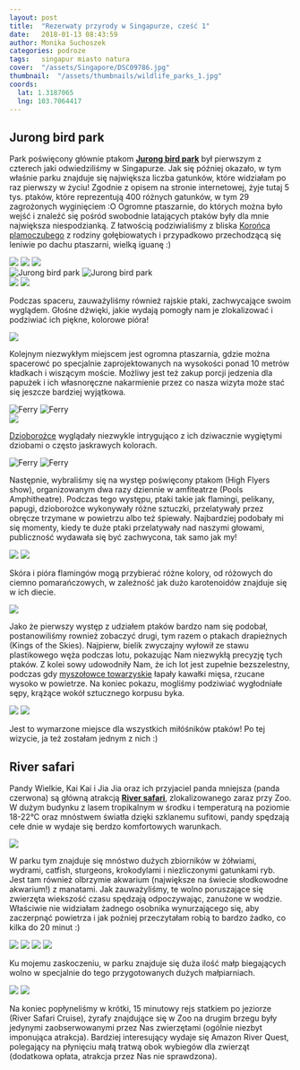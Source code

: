 ```yaml
---
layout: post
title:  "Rezerwaty przyrody w Singapurze, cześć 1"
date:   2018-01-13 08:43:59
author: Monika Suchoszek
categories: podroze
tags:	singapur miasto natura 
cover:  "/assets/Singapore/DSC09786.jpg"
thumbnail:  "/assets/thumbnails/wildlife_parks_1.jpg"
coords:
  lat: 1.3187065
  lng: 103.7064417
---
```


## Jurong bird park

Park poświęcony głównie ptakom <a href="https://www.wrs.com.sg/en/jurong-bird-park/"><strong>Jurong bird park</strong></a> był pierwszym z czterech jaki odwiedziliśmy w 
Singapurze. Jak się później okazało, w tym właśnie parku znajduje się największa liczba gatunków, które widziałam po raz pierwszy w życiu! Zgodnie z opisem na
 stronie internetowej, żyje tutaj 5 tys. ptaków, które reprezentują 400 różnych gatunków, w tym 29 zagrożonych wyginięciem :O Ogromne ptaszarnie, 
 do których można było wejść i znaleźć się pośród swobodnie latających ptaków były dla mnie największa niespodzianką. Z łatwością podziwialiśmy z
  bliska <a href="https://pl.m.wikipedia.org/wiki/Koroniec_plamoczuby">Korońca plamoczubego</a> z rodziny gołębiowatych i przypadkowo przechodzącą 
  się leniwie po dachu ptaszarni, wielką iguanę :)

<img src="/assets/Singapore/DSC09992.jpg">

<img src="/assets/Singapore/DSC09786.jpg">

<img src="/assets/Singapore/ESC00002.jpg">

<div class="row">
  <img src="/assets/Singapore/DSC09765.jpg" class="column-50" alt="Jurong bird park" />
  <img src="/assets/Singapore/DSC09779-e1516592093835.jpg" class="column-50" alt="Jurong bird park" />
</div>

<img src="/assets/Singapore/DSC09968.jpg">
<img src="/assets/Singapore/DSC09973.jpg">

Podczas spaceru, zauważyliśmy również rajskie ptaki, zachwycające swoim wyglądem. Głośne dźwięki, jakie wydają pomogły nam je zlokalizować i podziwiać 
ich piękne, kolorowe pióra!

<img src="/assets/Singapore/DSC09794-e1516592290387.jpg">

Kolejnym niezwykłym miejscem jest ogromna ptaszarnia, gdzie można spacerowć po specjalnie zaprojektowanych na wysokości ponad 10 metrów kładkach 
i wiszącym moście. Możliwy jest też zakup porcji jedzenia dla papużek i ich własnoręczne nakarmienie przez co nasza wizyta może stać się jeszcze 
bardziej wyjątkowa.

<div class="row">
  <img src="/assets/Singapore/IMG_20180114_144103150.jpg" class="column-50" alt="Ferry" />
  <img src="/assets/Singapore/DSC09761-e1516592046344.jpg" class="column-50" alt="Ferry" />
</div>

<img src="/assets/Singapore/DSC09983.jpg">

<a href="https://pl.m.wikipedia.org/wiki/Dzioborożce">Dzioborożce</a> wyglądały niezwykle intrygująco z ich dziwacznie wygiętymi dziobami o 
często jaskrawych kolorach.

<div class="row">
  <img src="/assets/Singapore/DSC09809-e1516592017408.jpg" class="column-50" alt="Ferry" />
  <img src="/assets/Singapore/DSC09812.jpg" class="column-50" alt="Ferry" />
</div>

Następnie, wybraliśmy się na występ poświęcony ptakom (High Flyers show), organizowanym dwa razy dziennie w amfiteatrze (Pools Amphitheatre). 
Podczas tego występu, ptaki takie jak flamingi, pelikany, papugi, dzioborożce wykonywały różne sztuczki, przelatywały przez obręcze trzymane 
w powietrzu albo też śpiewały. Najbardziej podobały mi się momenty, kiedy te duże ptaki przelatywały nad naszymi głowami, publiczność wydawała
 się być zachwycona, tak samo jak my!

<img src="/assets/Singapore/DSC09918.jpg">
<img src="/assets/Singapore/DSC09850.jpg">

Skóra i pióra flamingów mogą przybierać różne kolory, od różowych do ciemno pomarańczowych, w zależność jak dużo karotenoidów znajduje się w ich diecie.

<img src="/assets/Singapore/DSC09923.jpg">

Jako że pierwszy występ z udziałem ptaków bardzo nam się podobał, postanowiliśmy rownież zobaczyć drugi, tym razem o ptakach drapieżnych
 (Kings of the Skies). Najpierw, bielik zwyczajny wyłowił ze stawu plastikowego węża podczas lotu, pokazując Nam niezwykłą precyzję tych ptaków.
 Z kolei sowy udowodniły Nam, że ich lot jest zupełnie bezszelestny, podczas gdy <a href="https://pl.m.wikipedia.org/wiki/Myszołowiec_towarzyski">myszołowce
  towarzyskie</a> łapały kawałki mięsa, rzucane wysoko w powietrze. Na koniec pokazu, mogliśmy podziwiać wygłodniałe sępy, krążące wokół 
  sztucznego korpusu byka.
  
<img src="/assets/Singapore/DSC09934.jpg">
<img src="/assets/Singapore/DSC09958.jpg">

Jest to wymarzone miejsce dla wszystkich miłóśników ptaków! Po tej wizycie, ja też zostałam jednym z nich :)

## River safari

Pandy Wielkie, Kai Kai i Jia Jia oraz ich przyjaciel panda mniejsza (panda czerwona) są główną atrakcją <a href="https://www.wrs.com.sg/en/river-safari/"><strong>River safari</strong></a>, 
zlokalizowanego zaraz przy Zoo. W dużym budynku z lasem tropikalnym w środku i temperaturą na poziomie 18-22°C oraz mnóstwem 
światła dzięki szklanemu sufitowi, pandy spędzają cełe dnie w wydaje się berdzo komfortowych warunkach.

<img src="/assets/Singapore/DSC00304.jpg">

W parku tym znajduje się mnóstwo dużych zbiorników w żółwiami, wydrami, catfish, sturgeons, krokodylami i niezliczonymi gatunkami ryb. Jest tam 
również olbrzymie akwarium (największe na świecie słodkowodne akwarium!) z manatami. Jak zauważyliśmy, te wolno poruszające się zwierzęta wiekszość 
czasu spędzają odpoczywając, zanużone w wodzie. Właściwie nie widziałam żadnego osobnika wynurzającego się, aby zaczerpnąć powietrza i jak poźniej 
przeczytałam robią to bardzo żadko, co kilka do 20 minut :)

<img src="/assets/Singapore/IMG_20180115_164900013.jpg">
<img src="/assets/Singapore/IMG_20180115_140035651.jpg">
 <img src="/assets/Singapore/IMG_20180115_151741170.jpg">
         <img src="/assets/Singapore/IMG_20180115_164649690.jpg">
     
Ku mojemu zaskoczeniu, w parku znajduje się duża ilość małp biegających wolno w specjalnie do tego przygotowanych dużych małpiarniach.

<img src="/assets/Singapore/DSC00317.jpg">
 <img src="/assets/Singapore/DSC00320.jpg">    

   Na koniec popłyneliśmy w krótki, 15 minutowy rejs statkiem po jeziorze (River Safari Cruise), żyrafy znajdujące się w Zoo na drugim brzegu 
   były jedynymi zaobserwowanymi przez Nas zwierzętami (ogólnie niezbyt imponująca atrakcja). Bardziej interesujący wydaje się Amazon River Quest,
    polegający na płynięciu małą tratwą obok wybiegów dla zwierząt (dodatkowa opłata, atrakcja przez Nas nie sprawdzona).

